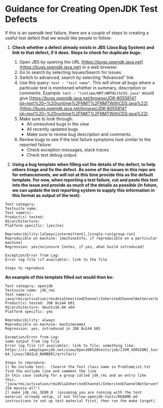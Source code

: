 # Guidance for Creating OpenJDK Test Defects

If this is an openjdk test failure, there are a couple of steps to creating a useful test defect that we would like people to follow:

1. **Check whether a defect already exists in JBS (Java Bug System) and link to that defect, if it does. Steps to check for duplicate bugs:**
   1. Open JBS by opening the URL [https://bugs.openjdk.java.net](https://bugs.openjdk.java.net) in a web browser.
   2. Go to search by selecting Issues/Search for Issues.
   3. Switch to advanced, search by selecting “Advanced” link.
   4. Use this query: `text ~ "test name"`. This will show all bugs where a particular test is mentioned whether in summary, description or comments. Example: `text ~ "runtime/NMT/NMTWithCDS.java"` would give [https://bugs.openjdk.java.net/browse/JDK-8055814?jql=text%20~%20runtime%2FNMT%2FNMTWithCDS.java%22](https://bugs.openjdk.java.net/browse/JDK-8055814?jql=text%20~%20runtime%2FNMT%2FNMTWithCDS.java%22).
   5. Make sure to look through:
      - All unresolved bugs in the view
      - All recently updated bugs
      - Make sure to review bug description and comments.
   6. Review bugs to see if the test failure symptoms look similar to the reported failure:
      - Check exception messages, stack traces
      - Check test debug output.

2. **Using a bug template when filling out the details of the defect, to help others triage and fix the defect. As some of the issues in this repo are for enhancements, we will not at this time provide this as the default template. For now, when reporting a test failure, cut and paste this text into the issue and provide as much of the details as possible (in future, we can update the test reporting system to supply this information in this format as output of the test):**
```
Test category:
Testsuite name:
Test name(s):
Product(s) tested:
OS/architecture:
Platform specific: [yes|no]

Reproducibility:[always|intermittent],[single-run|group-run]
Reproducible on machine: [machineInfo, if reproducible on a particular machine]
Regression: yes|no|unsure [notes, if yes, what build introduced]

Exception/Error from Log:
Error log file (if available): link to the file

Steps to reproduce
```
**An example of this template filled out would then be:**
```
Test category: openjdk
Testsuite name: jdk_rmi
Test name(s): java/rmi/activation/rmidViaInheritedChannel/InheritedChannelNotServerSocket.java
Product(s) tested: JDK 8u144 b01
OS/architecture: Ubuntu16.04 x64
Platform specific: yes

Reproducibility: always
Reproducible on machine: machinename1
Regression: yes, introduced in JDK 8u144 b01

Exception/Error from Log:
some output from log file
Error log file (if available): link to file, something like: https://ci.adoptopenjdk.net/view/OpenJDK%20tests/job/[JVM_VERSION]_test_x86-64_linux/[BUILD_NUMBER]/artifact/

Steps to reproduce:
1) Re-include test.  (Search the Test class name in ProblemList.txt find the exclude line and comment the line
In this case looking for a group called jdk_rmi and an entry like this, "java/rmi/activation/rmidViaInheritedChannel/InheritedChannelNotServerSocket.java 154 macosx-all")
2) make jdk_rmi_SE80_0  (assuming you are running with the test material already setup, if not follow openjdk-tests/README.md instructions to set up test material first, then run the make target).
```


